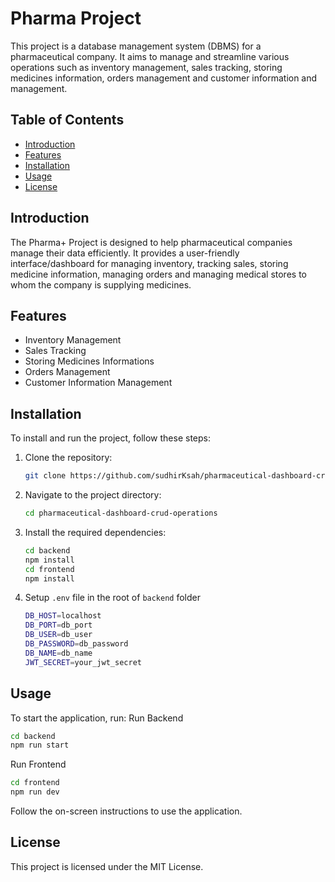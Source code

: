 # Pharma Project

This project is a database management system (DBMS) for a pharmaceutical company. It aims to manage and streamline various operations such as inventory management, sales tracking, storing medicines information, orders management and customer information and management.

## Table of Contents
- [Introduction](#introduction)
- [Features](#features)
- [Installation](#installation)
- [Usage](#usage)
- [License](#license)

## Introduction
The Pharma+ Project is designed to help pharmaceutical companies manage their data efficiently. It provides a user-friendly interface/dashboard for managing inventory, tracking sales, storing medicine information, managing orders and managing medical stores to whom the company is supplying medicines.

## Features
- Inventory Management
- Sales Tracking
- Storing Medicines Informations
- Orders Management
- Customer Information Management

## Installation
To install and run the project, follow these steps:

1. Clone the repository:
    ```bash
    git clone https://github.com/sudhirKsah/pharmaceutical-dashboard-crud-operations.git
    ```
2. Navigate to the project directory:
    ```bash
    cd pharmaceutical-dashboard-crud-operations
    ```
3. Install the required dependencies:
    ```bash
    cd backend
    npm install
    cd frontend
    npm install
    ```
4. Setup ```.env``` file in the root of ```backend``` folder
    ```bash
    DB_HOST=localhost
    DB_PORT=db_port
    DB_USER=db_user
    DB_PASSWORD=db_password
    DB_NAME=db_name
    JWT_SECRET=your_jwt_secret
    ```

## Usage
To start the application, run:
Run Backend
```bash
cd backend
npm run start
```
Run Frontend
```bash
cd frontend
npm run dev
```
Follow the on-screen instructions to use the application.


## License
This project is licensed under the MIT License.

